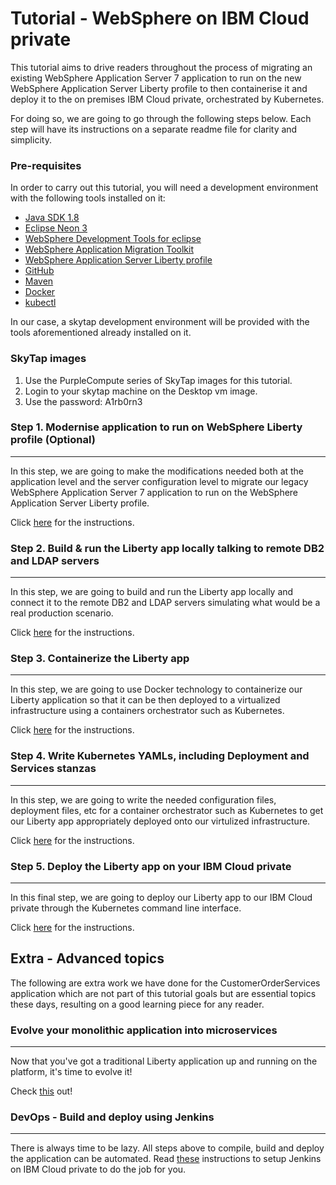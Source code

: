 # Tutorial - WebSphere on IBM Cloud private

This tutorial aims to drive readers throughout the process of migrating an existing WebSphere Application Server 7 application to run on the new WebSphere Application Server Liberty profile to then containerise it and deploy it to the on premises IBM Cloud private, orchestrated by Kubernetes.

For doing so, we are going to go through the following steps below. Each step will have its instructions on a separate readme file for clarity and simplicity.

### Pre-requisites

In order to carry out this tutorial, you will need a development environment with the following tools installed on it:

* [Java SDK 1.8](http://www.oracle.com/technetwork/java/javase/downloads/jdk8-downloads-2133151.html)
* [Eclipse Neon 3](http://www.eclipse.org/downloads/packages/eclipse-ide-java-ee-developers/neon3)
* [WebSphere Development Tools for eclipse](https://marketplace.eclipse.org/content/ibm-websphere-application-server-v9x-developer-tools)
* [WebSphere Application Migration Toolkit](https://developer.ibm.com/wasdev/downloads/#asset/tools-WebSphere_Application_Server_Migration_Toolkit)
* [WebSphere Application Server Liberty profile](https://developer.ibm.com/wasdev/downloads/download-latest-stable-websphere-liberty-runtime/)
* [GitHub](https://help.github.com/articles/set-up-git/)
* [Maven](https://maven.apache.org/download.cgi)
* [Docker](https://docs.docker.com/engine/installation/)
* [kubectl](https://kubernetes.io/docs/tasks/tools/install-kubectl/)

In our case, a skytap development environment will be provided with the tools aforementioned already installed on it.

### SkyTap images ###

1. Use the PurpleCompute series of SkyTap images for this tutorial.
2. Login to your skytap machine on the Desktop vm image.
3. Use the password: A1rb0rn3

### Step 1. Modernise application to run on WebSphere Liberty profile (Optional)
--------------------------------------------------------------------------------

In this step, we are going to make the modifications needed both at the application level and the server configuration level to migrate our legacy WebSphere Application Server 7 application to run on the WebSphere Application Server Liberty profile.

Click [here](step1.md) for the instructions.

### Step 2. Build & run the Liberty app locally talking to remote DB2 and LDAP servers
--------------------------------------------------------------------------------------

In this step, we are going to build and run the Liberty app locally and connect it to the remote DB2 and LDAP servers simulating what would be a real production scenario.

Click [here](step2.md) for the instructions.

### Step 3. Containerize the Liberty app
----------------------------------------

In this step, we are going to use Docker technology to containerize our Liberty application so that it can be then deployed to a virtualized infrastructure using a containers orchestrator such as Kubernetes.

Click [here](step3.md) for the instructions.

### Step 4. Write Kubernetes YAMLs, including Deployment and Services stanzas
-----------------------------------------------------------------------------

In this step, we are going to write the needed configuration files, deployment files, etc for a container orchestrator such as Kubernetes to get our Liberty app appropriately deployed onto our virtulized infrastructure.

Click [here](step4.md) for the instructions.

### Step 5. Deploy the Liberty app on your IBM Cloud private
------------------------------------------------------------

In this final step, we are going to deploy our Liberty app to our IBM Cloud private through the Kubernetes command line interface.

Click [here](step5.md) for the instructions.

## Extra - Advanced topics

The following are extra work we have done for the CustomerOrderServices application which are not part of this tutorial goals but are essential topics these days, resulting on a good learning piece for any reader.

### Evolve your monolithic application into microservices
---------------------------------------------------------

Now that you've got a traditional Liberty application up and running on the platform, it's time to evolve it!

Check [this](extra.md) out!

### DevOps - Build and deploy using Jenkins 
--------------------------------------------

There is always time to be lazy. All steps above to compile, build and deploy the application can be automated.
Read [these](DevOps/DevOps.md) instructions to setup Jenkins on IBM Cloud private to do the job for you.

